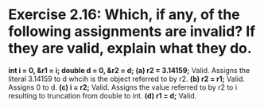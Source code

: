 # Exercise 2.16: Which, if any, of the following assignments are invalid? If they are valid, explain what they do.

**int i = 0, &r1 = i; double d = 0, &r2 = d;**
**(a) r2 = 3.14159;**
Valid. Assigns the literal 3.14159 to d whcih is the object referred to by r2.
**(b) r2 = r1;**
Valid. Assigns 0 to d.
**(c) i = r2;**
Valid. Assigns the value referred to by r2 to i resulting to truncation from double to int.
**(d) r1 = d;**
Valid.
